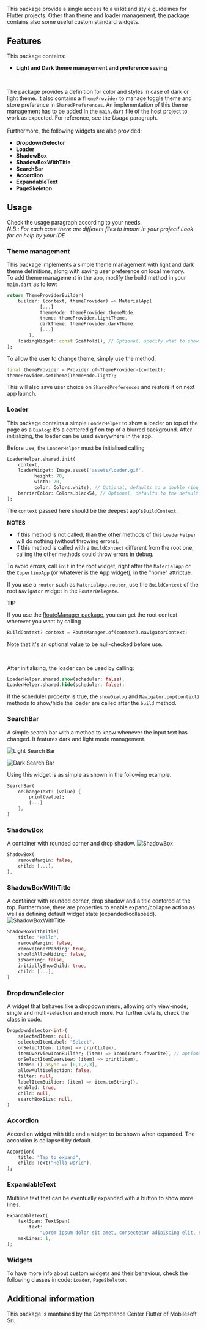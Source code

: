 This package provide a single access to a ui kit and style guidelines for Flutter projects. Other than theme and loader management, the package contains also some useful custom standard widgets.

## Features

This package contains:

* **Light and Dark theme management and preference saving**
<br>

The package provides a definition for color and styles in case of dark or light theme. It also contains a `ThemeProvider` to manage toggle theme and store preference in `SharedPreferences`. An implementation of this theme management has to be added in the `main.dart` file of the host project to work as expected. For reference, see the _Usage_ paragraph.
<br>
<br>
Furthermore, the following widgets are also provided:

* **DropdownSelector**
* **Loader**
* **ShadowBox**
* **ShadowBoxWithTitle**
* **SearchBar**
* **Accordion**
* **ExpandableText**
* **PageSkeleton**

## Usage

Check the usage paragraph according to your needs.
<br>
_N.B.: For each case there are different files to import in your project! Look for an help by your IDE._

### Theme management

This package implements a simple theme management with light and dark theme definitions, along with saving user preference on local memory.
<br>
To add theme management in the app, modify the build method in your `main.dart` as follow:

```dart
return ThemeProviderBuilder(
    builder: (context, themeProvider) => MaterialApp(
            [...]
            themeMode: themeProvider.themeMode,
            theme: themeProvider.lightTheme,
            darkTheme: themeProvider.darkTheme,
            [...]
        ),
    loadingWidget: const Scaffold(), // Optional, specify what to show while the ThemeProvider is loading
);
```

To allow the user to change theme, simply use the method:

```dart
final themeProvider = Provider.of<ThemeProvider>(context);
themeProvider.setTheme(ThemeMode.light);
```

This will also save user choice on `SharedPreferences` and restore it on next app launch.

### Loader

This package contains a simple `LoaderHelper` to show a loader on top of the page as a `Dialog`: it's a centered gif on top of a blurred background. After initializing, the loader can be used everywhere in the app.

Before use, the `LoaderHelper` must be initialised calling

``` dart
LoaderHelper.shared.init(
    context,
    loaderWidget: Image.asset('assets/loader.gif',
          height: 70,
          width: 70,
          color: Colors.white), // Optional, defaults to a double ring spinner gif
    barrierColor: Colors.black54, // Optional, defaults to the default showDialog's barrier color
);
```

The `context` passed here should be the deepest app's`BuildContext`.

**NOTES**

* If this method is not called, than the other methods of this `LoaderHelper` will do nothing (without throwing errors).
* If this method is called with a `BuildContext` different from the root one, calling the other methods could throw errors in debug.

To avoid errors, call `init` in the root widget, right after the `MaterialApp` or the `CupertinoApp` (or whatever is the App widget), in the "home" attribtue.

If you use a `router` such as `MaterialApp.router`, use the `BuildContext` of the root `Navigator` widget in the `RouterDelegate`.

**TIP**

If you use the [RouteManager package](https://pub.dev/packages/route_manager), you can get the root context wherever you want by calling

``` dart
BuildContext? context = RouteManager.of(context).navigatorContext;
```

Note that it's an optional value to be null-checked before use.

<br>

After initialising, the loader can be used by calling:

``` dart
LoaderHelper.shared.show(scheduler: false);
LoaderHelper.shared.hide(scheduler: false);
```

If the scheduler property is true, the `showDialog` and `Navigator.pop(context)` methods to show/hide the loader are called after the `build` method.

### SearchBar

A simple search bar with a method to know whenever the input text has changed. It features dark and light mode management.

![Light Search Bar](assets/readme/searchbar_light.png)

![Dark Search Bar](assets/readme/searchbar_dark.png)

Using this widget is as simple as shown in the following example.

```dart
SearchBar(
    onChangeText: (value) {
        print(value);
        [...]
    },
)
```

### ShadowBox

A container with rounded corner and drop shadow.
![ShadowBox](assets/readme/ShadowBox.png)

```dart
ShadowBox(
    removeMargin: false,
    child: [...],
),
```

### ShadowBoxWithTitle

A container with rounded corner, drop shadow and a title centered at the top. Furthermore, there are properties to enable expand/collapse action as well as defining default widget state (expanded/collapsed).
![ShadowBoxWithTitle](assets/readme/ShadowBoxWithTitle.png)

```dart
ShadowBoxWithTitle(
    title: "Hello",
    removeMargin: false,
    removeInnerPadding: true,
    shouldAllowHiding: false,
    isWarning: false,
    initiallyShowChild: true,
    child: [...],
)
```

### DropdownSelector

A widget that behaves like a dropdown menu, allowing only view-mode, single and multi-selection and much more.
For further details, check the class in code.

```dart
DropdownSelector<int>(
    selectedItems: null,
    selectedItemLabel: "Select",
    onSelectItem: (item) => print(item),
    itemOverviewIconBuilder; (item) => Icon(Icons.favorite), // optional
    onSelectItemOverview: (item) => print(item),
    items: () async => [0,1,2,3],
    allowMultiselection: false,
    filter: null,
    labelItemBuilder: (item) => item.toString(),
    enabled: true,
    child: null,
    searchBoxSize: null,
)
```

### Accordion

Accordion widget with title and a `Widget` to be shown when expanded. The accordion is collapsed by default.

```dart
Accordion(
    title: "Tap to expand",
    child: Text("Hello world"),
);
```

### ExpandableText

Multiline text that can be eventually expanded with a button to show more lines.

```dart
ExpandableText(
    textSpan: TextSpan(
        text:
            "Lorem ipsum dolor sit amet, consectetur adipiscing elit, sed do eiusmod tempor incididunt ut labore et dolore magna aliqua."),
    maxLines: 1,
);
```

### Widgets

To have more info about custom widgets and their behaviour, check the following classes in code: `Loader`, `PageSkeleton`.

## Additional information

This package is mantained by the Competence Center Flutter of Mobilesoft Srl.
